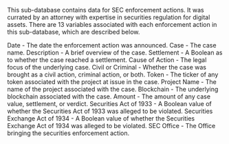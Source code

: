 This sub-database contains data for SEC enforcement actions. It was currated by an attorney with expertise in securities regulation for digital assets. There are 13 variables associated with each enforcement action in this sub-database, which are described below.


Date - The date the enforcement action was announced.
Case - The case name.
Description - A brief overview of the case.
Settlement - A Boolean as to whether the case reached a settlement.
Cause of Action - The legal focus of the underlying case.
Civil or Criminal - Whether the case was brought as a civil action, criminal action, or both.
Token - The ticker of any token associated with the project at issue in the case.
Project Name - The name of the project associated with the case.
Blockchain - The underlying blockchain associated with the case.
Amount - The amount of any case value, settlement, or verdict.
Securities Act of 1933 - A Boolean value of whether the Securities Act of 1933 was alleged to be violated.
Securities Exchange Act of 1934 - A Boolean value of whether the Securities Exchange Act of 1934 was alleged to be violated.
SEC Office - The Office bringing the securities enforcement action.
